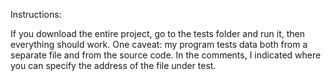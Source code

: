 Instructions:

If you download the entire project, go to the tests folder and run it, then everything should work.
One caveat: my program tests data both from a separate file and from the source code. In the comments, I indicated where you can specify the address of the file under test.
